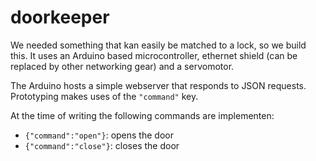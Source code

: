 # doorkeeper

We needed something that kan easily be matched to a lock, so we build this. It uses an Arduino
based microcontroller, ethernet shield (can be replaced by other networking gear) and a
servomotor.

The Arduino hosts a simple webserver that responds to JSON requests. Prototyping makes uses of
the `"command"` key.

At the time of writing the following commands are implementen:

* `{"command":"open"}`: opens the door
* `{"command":"close"}`: closes the door
